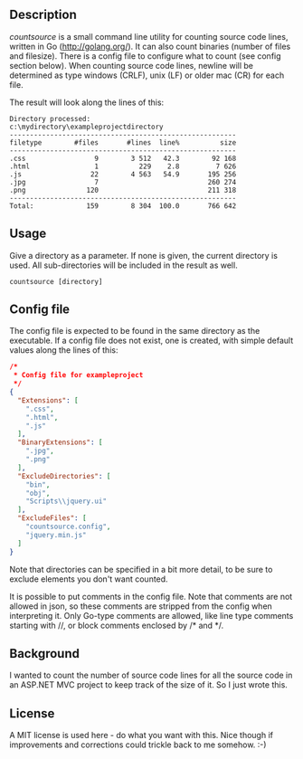 ## Description

*countsource* is a small command line utility for counting source code lines, written in Go (http://golang.org/). 
It can also count binaries (number of files and filesize).
There is a config file to configure what to count (see config section below).
When counting source code lines, newline will be determined as type windows (CRLF), unix (LF) or older mac (CR) for each file.

The result will look along the lines of this:
```
Directory processed:
c:\mydirectory\exampleprojectdirectory
--------------------------------------------------------
filetype        #files       #lines  line%          size
--------------------------------------------------------
.css                 9        3 512   42.3        92 168
.html                1          229    2.8         7 626
.js                 22        4 563   54.9       195 256
.jpg                 7                           260 274
.png               120                           211 318
--------------------------------------------------------
Total:             159        8 304  100.0       766 642
```

## Usage

Give a directory as a parameter. If none is given, the current directory is used.
All sub-directories will be included in the result as well.

```
countsource [directory]
```

## Config file

The config file is expected to be found in the same directory as the executable.
If a config file does not exist, one is created, with simple default values 
along the lines of this:

```JSON
/*
 * Config file for exampleproject
 */
{
  "Extensions": [
    ".css",
    ".html",
    ".js"
  ],
  "BinaryExtensions": [
    ".jpg",
    ".png"
  ],
  "ExcludeDirectories": [
    "bin",
    "obj",
    "Scripts\\jquery.ui"
  ],
  "ExcludeFiles": [
    "countsource.config",
    "jquery.min.js"
  ]
}
```

Note that directories can be specified in a bit more detail, to be sure to exclude elements you don't want counted.

It is possible to put comments in the config file. 
Note that comments are not allowed in json, so these comments are stripped from the config when interpreting it.
Only Go-type comments are allowed, like line type comments starting with //, or block comments enclosed by /* and */.

## Background

I wanted to count the number of source code lines for all the source code in an ASP.NET MVC project 
to keep track of the size of it. So I just wrote this.

## License

A MIT license is used here - do what you want with this. Nice though if improvements and corrections could trickle back to me somehow. :-)
